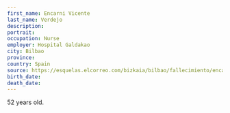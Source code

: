 ```yaml
---
first_name: Encarni Vicente
last_name: Verdejo
description: 
portrait: 
occupation: Nurse
employer: Hospital Galdakao
city: Bilbao
province: 
country: Spain
source: https://esquelas.elcorreo.com/bizkaia/bilbao/fallecimiento/encarni-vicente-verdejo/56563688?ref=https%3A%2F%2Fwww.google.com%2F
birth_date: 
death_date: 
---
```


52 years old.